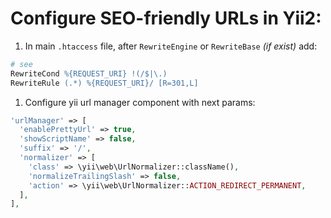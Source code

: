 Configure SEO-friendly URLs in Yii2:
=
1. In main `.htaccess` file, after `RewriteEngine` or `RewriteBase` *(if exist)* add:

  ```apache
  # see 
  RewriteCond %{REQUEST_URI} !(/$|\.)
  RewriteRule (.*) %{REQUEST_URI}/ [R=301,L]
  ```

1. Configure yii url manager component with next params:
  ```php
  'urlManager' => [
    'enablePrettyUrl' => true,
    'showScriptName' => false,
    'suffix' => '/',
    'normalizer' => [
      'class' => \yii\web\UrlNormalizer::className(),
      'normalizeTrailingSlash' => false,
      'action' => \yii\web\UrlNormalizer::ACTION_REDIRECT_PERMANENT,
    ],
  ],
  ```
